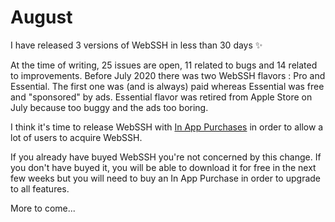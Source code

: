 # August
I have released 3 versions of WebSSH in less than 30 days :sparkles:

At the time of writing, 25 issues are open, 11 related to bugs and 14 related to improvements.
Before July 2020 there was two WebSSH flavors : Pro and Essential. The first one was (and is always) paid whereas Essential was free and "sponsored" by ads. Essential flavor was retired from Apple Store on July because too buggy and the ads too boring.

I think it's time to release WebSSH with [In App Purchases](https://github.com/isontheline/pro.webssh.net/issues/23) in order to allow a lot of users to acquire WebSSH.

If you already have buyed WebSSH you're not concerned by this change. If you don't have buyed it, you will be able to download it for free in the next few weeks but you will need to buy an In App Purchase in order to upgrade to all features.

More to come...